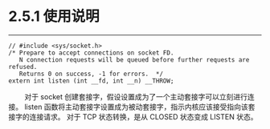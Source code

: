 # 2.5.1 使用说明
***

    // #include <sys/socket.h>
    /* Prepare to accept connections on socket FD.
       N connection requests will be queued before further requests are refused.
       Returns 0 on success, -1 for errors.  */
    extern int listen (int __fd, int __n) __THROW;

&emsp;&emsp;
对于 socket 创建套接字，假设设置成为了一个主动套接字可以立刻进行连接。
listen 函数将主动套接字设置成为被动套接字，指示内核应该接受指向该套接字的连接请求。
对于 TCP 状态转换，是从 CLOSED 状态变成 LISTEN 状态。


